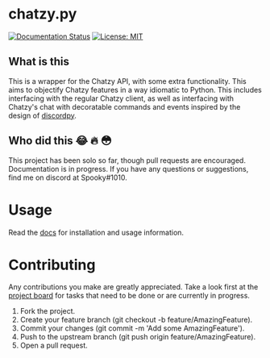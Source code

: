# chatzy.py
[![Documentation Status](https://readthedocs.org/projects/chatzypy/badge/?version=latest)](https://chatzypy.readthedocs.io/en/latest/?badge=latest)
[![License: MIT](https://img.shields.io/badge/License-MIT-yellow.svg)](https://opensource.org/licenses/MIT)

## What is this
This is a wrapper for the Chatzy API, with some extra functionality. This aims to objectify Chatzy features in a way idiomatic to Python. This includes interfacing with the regular Chatzy client, as well as interfacing with Chatzy's chat with decoratable commands and events inspired by the design of [discordpy](https://github.com/Rapptz/discord.py).

## Who did this 😂 🔥 😳
This project has been solo so far, though pull requests are encouraged. Documentation is in progress. If you have any questions or suggestions, find me on discord at Spooky#1010.

# Usage
Read the [docs](https://chatzypy.readthedocs.io/en/latest/) for installation and usage information.

# Contributing
Any contributions you make are greatly appreciated. Take a look first at the [project board](https://github.com/NeonWizard/chatzy.py/projects/1) for tasks that need to be done or are currently in progress.

1. Fork the project.
2. Create your feature branch (git checkout -b feature/AmazingFeature).
3. Commit your changes (git commit -m 'Add some AmazingFeature').
4. Push to the upstream branch (git push origin feature/AmazingFeature).
5. Open a pull request.
